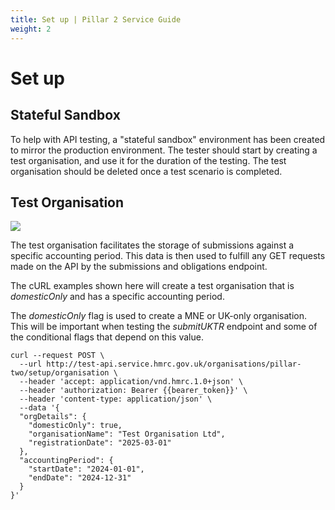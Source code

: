 ```yaml
---
title: Set up | Pillar 2 Service Guide
weight: 2
---
```


# Set up

## Stateful Sandbox
To help with API testing, a "stateful sandbox" environment has been created to mirror the production environment. The tester should start by creating a test organisation, and use it for the duration of the testing. The test organisation should be deleted once a test scenario is completed.

## Test Organisation
[![](https://mermaid.ink/img/pako:eNp1kj9PwzAQxb-K5ZVGAcYMlRAsDIhKKQvKcrWvjYVjG_sshKp-d-w4rdI_ZHLOv3vvXnJ7LqxE3vDOBPyOaAS-KNh5GDrD0gOCrGdCKzRUKg48KaEcGGIQqS_VQlTL5V2uNWz13q5ZbYH6muwXmkkt3WWm0A0D57QSQMoatkHw6NmMFh6B8MwwMgiMMKRTSPDT6vXSPh69S3eV4SrDtfU7MCqMbqG0xfkw6yz7kWUlEigdbid7LlON4PXMlwn_wW5EaylurizH4ulrzgPUTmkNvqIfWwek6M6ui87YPZ_m8f5hspad4Qs-oB9AyfT797mj49TjgB1v0lHiFqKmLm3GIaEpmG1_jeAN-YgL7m3c9bzZgg7pLTqZRKfNOSIp1qe1wwlCqdIyvZV9G9fu8Ae4bNq3?type=png)](https://mermaid.live/edit#pako:eNp1kj9PwzAQxb-K5ZVGAcYMlRAsDIhKKQvKcrWvjYVjG_sshKp-d-w4rdI_ZHLOv3vvXnJ7LqxE3vDOBPyOaAS-KNh5GDrD0gOCrGdCKzRUKg48KaEcGGIQqS_VQlTL5V2uNWz13q5ZbYH6muwXmkkt3WWm0A0D57QSQMoatkHw6NmMFh6B8MwwMgiMMKRTSPDT6vXSPh69S3eV4SrDtfU7MCqMbqG0xfkw6yz7kWUlEigdbid7LlON4PXMlwn_wW5EaylurizH4ulrzgPUTmkNvqIfWwek6M6ui87YPZ_m8f5hspad4Qs-oB9AyfT797mj49TjgB1v0lHiFqKmLm3GIaEpmG1_jeAN-YgL7m3c9bzZgg7pLTqZRKfNOSIp1qe1wwlCqdIyvZV9G9fu8Ae4bNq3)

The test organisation facilitates the storage of submissions against a specific accounting period. This data is then used to fulfill any GET requests made on the API by the submissions and obligations endpoint.

The cURL examples shown here will create a test organisation that is *domesticOnly* and has a specific accounting period.

The *domesticOnly* flag is used to create a MNE or UK-only organisation. This will be important when testing the *submitUKTR* endpoint and some of the conditional flags that depend on this value.


```shell
curl --request POST \
  --url http://test-api.service.hmrc.gov.uk/organisations/pillar-two/setup/organisation \
  --header 'accept: application/vnd.hmrc.1.0+json' \
  --header 'authorization: Bearer {{bearer_token}}' \
  --header 'content-type: application/json' \
  --data '{
  "orgDetails": {
    "domesticOnly": true,
    "organisationName": "Test Organisation Ltd",
    "registrationDate": "2025-03-01"
  },
  "accountingPeriod": {
    "startDate": "2024-01-01",
    "endDate": "2024-12-31"
  }
}'
```



